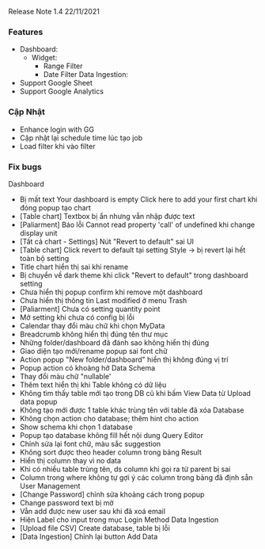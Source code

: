Release Note 1.4 22/11/2021

### Features

- Dashboard:
  - Widget:
    - Range Filter
    - Date Filter Data Ingestion:
- Support Google Sheet
- Support Google Analytics

### Cập Nhật

- Enhance login with GG
- Cập nhật lại schedule time lúc tạo job
- Load filter khi vào filter

### Fix bugs

Dashboard

- Bị mất text Your dashboard is empty Click here to add your first chart khi đóng popup tạo chart
- [Table chart] Textbox bị ẩn nhưng vẫn nhập được text
- [Paliarment] Báo lỗi Cannot read property 'call' of undefined khi change display unit
- [Tất cả chart - Settings] Nút "Revert to default" sai UI
- [Table chart] Click revert to default tại setting Style -> bị revert lại hết toàn bộ setting
- Title chart hiển thị sai khi rename
- Bị chuyển về dark theme khi click "Revert to default" trong dashboard setting
- Chưa hiển thị popup confirm khi remove một dashboard
- Chưa hiển thị thông tin Last modified ở menu Trash
- [Paliarment] Chưa có setting quantity point
- Mở setting khi chưa có config bị lỗi
- Calendar thay đổi màu chữ khi chọn MyData
- Breadcrumb không hiển thị đúng tên thư mục
- Những folder/dashboard đã đánh sao không hiển thị đúng
- Giao diện tạo mới/rename popup sai font chữ
- Action popup "New folder/dashboard" hiển thị không đúng vị trí
- Popup action có khoảng hở Data Schema
- Thay đổi màu chữ "nullable'
- Thêm text hiển thị khi Table không có dữ liệu
- Không tìm thấy table mới tạo trong DB cũ khi bấm View Data từ Upload data popup
- Không tạo mới được 1 table khác trùng tên với table đã xóa Database
- Không chọn action cho database; thêm hint cho action
- Show schema khi chọn 1 database
- Popup tạo database không fill hết nội dung Query Editor
- Chỉnh sửa lại font chữ, màu sắc suggestion
- Không sort được theo header column trong bảng Result
- Hiển thị column thay vì no data
- Khi có nhiều table trùng tên, ds column khi gọi ra từ parent bị sai
- Column trong where không tự gợi ý các column trong bảng đã định sẵn User Management
- [Change Password] chỉnh sửa khoảng cách trong popup
- Change password text bị mờ
- Vẫn add được new user sau khi đã xoá email
- Hiện Label cho input trong mục Login Method Data Ingestion
- [Upload file CSV] Create database, table bị lỗi
- [Data Ingestion] Chỉnh lại button Add Data
